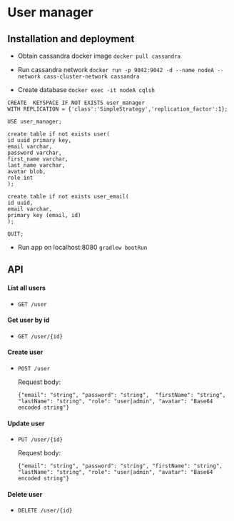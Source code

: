 # User manager
## Installation and deployment
* Obtain cassandra docker image 
`docker pull cassandra`

* Run cassandra network
`docker run -p 9042:9042 -d --name nodeA --network cass-cluster-network cassandra`

* Create database 
`docker exec -it nodeA cqlsh`

```
CREATE  KEYSPACE IF NOT EXISTS user_manager
WITH REPLICATION = {'class':'SimpleStrategy','replication_factor':1};

USE user_manager;

create table if not exists user(
id uuid primary key,
email varchar,
password varchar,
first_name varchar,
last_name varchar,
avatar blob,
role int
);

create table if not exists user_email(
id uuid,
email varchar,
primary key (email, id)
);

QUIT;
```
* Run app on localhost:8080
`gradlew bootRun`

## API
#### List all users 
* `GET /user`

#### Get user by id
* `GET /user/{id}`

#### Create user
* `POST /user`

    Request body:
  
    `{"email": "string", "password": "string", 
    "firstName": "string", "lastName": "string",
    "role": "user|admin", "avatar": "Base64 encoded string"}`

#### Update user
* `PUT /user/{id}`

  Request body:

  `{"email": "string", "password": "string",
  "firstName": "string", "lastName": "string",
  "role": "user|admin", "avatar": "Base64 encoded string"}`

#### Delete user
* `DELETE /user/{id}`
